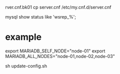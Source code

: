 rver.cnf.bk01
cp server.cnf /etc/my.cnf.d/server.cnf

mysql
show status like 'wsrep_%';


# example
export MARIADB_SELF_NODE="node-01"
export MARIADB_ALL_NODES="node-01,node-02,node-03"

sh update-config.sh

